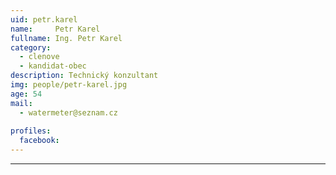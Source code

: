 ```yaml
---
uid: petr.karel
name:     Petr Karel
fullname: Ing. Petr Karel
category:
  - clenove
  - kandidat-obec
description: Technický konzultant
img: people/petr-karel.jpg
age: 54
mail:
  - watermeter@seznam.cz
 
profiles:
  facebook: 
---
```




---